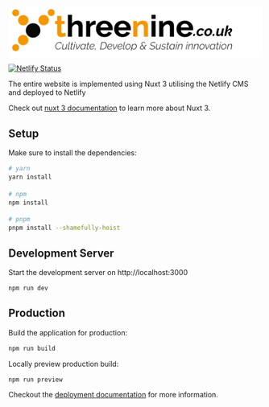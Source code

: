 
<a href="https://threenine.co.uk" target="_blank">
<picture>
  <source media="(prefers-color-scheme: light)" srcset="https://github.com/threenine/website/raw/master/images/main-logo-header-dark.png">
  <source media="(prefers-color-scheme: dark)" srcset="https://github.com/threenine/website/raw/master/images/main-logo-header-light.png">
  <img alt="Gary Woodfine - Opinionated Software Developer" src="https://github.com/threenine/website/raw/master/images/main-logo-header-dark.png" align="center" />
</picture>
</a>

[![Netlify Status](https://api.netlify.com/api/v1/badges/c1fb3bc8-b60a-4890-932b-ec3c77aca83d/deploy-status)](https://app.netlify.com/sites/ephemeral-empanada-f50440/deploys)

The entire website is implemented using Nuxt 3 utilising the Netlify CMS and deployed to Netlify 

Check out  [nuxt 3 documentation](https://v3.nuxtjs.org) to learn more about Nuxt 3.

## Setup

Make sure to install the dependencies:

```bash
# yarn
yarn install

# npm
npm install

# pnpm
pnpm install --shamefully-hoist
```

## Development Server

Start the development server on http://localhost:3000

```bash
npm run dev
```

## Production

Build the application for production:

```bash
npm run build
```

Locally preview production build:

```bash
npm run preview
```

Checkout the [deployment documentation](https://v3.nuxtjs.org/guide/deploy/presets) for more information.
